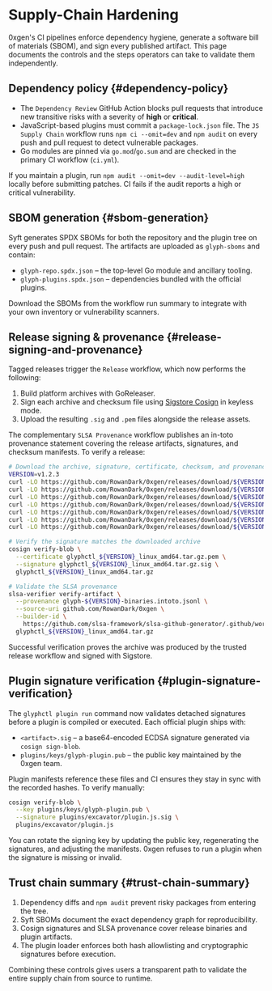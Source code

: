 # Supply-Chain Hardening

0xgen's CI pipelines enforce dependency hygiene, generate a software bill of
materials (SBOM), and sign every published artifact. This page documents the
controls and the steps operators can take to validate them independently.

## Dependency policy {#dependency-policy}

- The `Dependency Review` GitHub Action blocks pull requests that introduce new
  transitive risks with a severity of **high** or **critical**.
- JavaScript-based plugins must commit a `package-lock.json` file. The
  `JS Supply Chain` workflow runs `npm ci --omit=dev` and `npm audit` on every
  push and pull request to detect vulnerable packages.
- Go modules are pinned via `go.mod`/`go.sum` and are checked in the primary CI
  workflow (`ci.yml`).

If you maintain a plugin, run `npm audit --omit=dev --audit-level=high` locally
before submitting patches. CI fails if the audit reports a high or critical
vulnerability.

## SBOM generation {#sbom-generation}

Syft generates SPDX SBOMs for both the repository and the plugin tree on every
push and pull request. The artifacts are uploaded as `glyph-sboms` and contain:

- `glyph-repo.spdx.json` – the top-level Go module and ancillary tooling.
- `glyph-plugins.spdx.json` – dependencies bundled with the official plugins.

Download the SBOMs from the workflow run summary to integrate with your own
inventory or vulnerability scanners.

## Release signing & provenance {#release-signing-and-provenance}

Tagged releases trigger the `Release` workflow, which now performs the
following:

1. Build platform archives with GoReleaser.
2. Sign each archive and checksum file using [Sigstore Cosign] in keyless mode.
3. Upload the resulting `.sig` and `.pem` files alongside the release assets.

The complementary `SLSA Provenance` workflow publishes an in-toto provenance
statement covering the release artifacts, signatures, and checksum manifests.
To verify a release:

```bash
# Download the archive, signature, certificate, checksum, and provenance files
VERSION=v1.2.3
curl -LO https://github.com/RowanDark/0xgen/releases/download/${VERSION}/glyphctl_${VERSION}_linux_amd64.tar.gz
curl -LO https://github.com/RowanDark/0xgen/releases/download/${VERSION}/glyphctl_${VERSION}_linux_amd64.tar.gz.sig
curl -LO https://github.com/RowanDark/0xgen/releases/download/${VERSION}/glyphctl_${VERSION}_linux_amd64.tar.gz.pem
curl -LO https://github.com/RowanDark/0xgen/releases/download/${VERSION}/0xgen_${VERSION}_checksums.txt
curl -LO https://github.com/RowanDark/0xgen/releases/download/${VERSION}/0xgen_${VERSION}_checksums.txt.sig
curl -LO https://github.com/RowanDark/0xgen/releases/download/${VERSION}/0xgen_${VERSION}_checksums.txt.pem
curl -LO https://github.com/RowanDark/0xgen/releases/download/${VERSION}/glyph-${VERSION}-binaries.intoto.jsonl

# Verify the signature matches the downloaded archive
cosign verify-blob \
  --certificate glyphctl_${VERSION}_linux_amd64.tar.gz.pem \
  --signature glyphctl_${VERSION}_linux_amd64.tar.gz.sig \
  glyphctl_${VERSION}_linux_amd64.tar.gz

# Validate the SLSA provenance
slsa-verifier verify-artifact \
  --provenance glyph-${VERSION}-binaries.intoto.jsonl \
  --source-uri github.com/RowanDark/0xgen \
  --builder-id \
    https://github.com/slsa-framework/slsa-github-generator/.github/workflows/generic-post-build-provenance@v1.10.0 \
  glyphctl_${VERSION}_linux_amd64.tar.gz
```

Successful verification proves the archive was produced by the trusted release
workflow and signed with Sigstore.

## Plugin signature verification {#plugin-signature-verification}

The `glyphctl plugin run` command now validates detached signatures before a
plugin is compiled or executed. Each official plugin ships with:

- `<artifact>.sig` – a base64-encoded ECDSA signature generated via `cosign
  sign-blob`.
- `plugins/keys/glyph-plugin.pub` – the public key maintained by the 0xgen team.

Plugin manifests reference these files and CI ensures they stay in sync with the
recorded hashes. To verify manually:

```bash
cosign verify-blob \
  --key plugins/keys/glyph-plugin.pub \
  --signature plugins/excavator/plugin.js.sig \
  plugins/excavator/plugin.js
```

You can rotate the signing key by updating the public key, regenerating the
signatures, and adjusting the manifests. 0xgen refuses to run a plugin when the
signature is missing or invalid.

## Trust chain summary {#trust-chain-summary}

1. Dependency diffs and `npm audit` prevent risky packages from entering the
   tree.
2. Syft SBOMs document the exact dependency graph for reproducibility.
3. Cosign signatures and SLSA provenance cover release binaries and plugin
   artifacts.
4. The plugin loader enforces both hash allowlisting and cryptographic
   signatures before execution.

Combining these controls gives users a transparent path to validate the entire
supply chain from source to runtime.

[Sigstore Cosign]: https://docs.sigstore.dev/cosign/overview/
